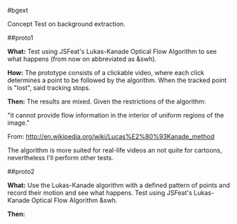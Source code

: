 #bgext

Concept Test on background extraction.

##proto1

__What:__ Test using JSFeat's Lukas-Kanade Optical Flow Algorithm to see what happens (from now on abbreviated as &swh).

__How:__ The prototype consists of a clickable video, where each click determines a point to be followed by the algorithm. When the tracked point is "lost", said tracking stops.

__Then:__ The results are mixed. Given the restrictions of the algorithm:

"it cannot provide flow information in the interior of uniform regions of the image."

From: http://en.wikipedia.org/wiki/Lucas%E2%80%93Kanade_method

The algorithm is more suited for real-life videos an not quite for cartoons, nevertheless I'll perform other tests.

##proto2

__What:__ Use the Lukas-Kanade algorithm with a defined pattern of points and record their motion and see what happens.  Test using JSFeat's Lukas-Kanade Optical Flow Algorithm &swh.

__Then:__
